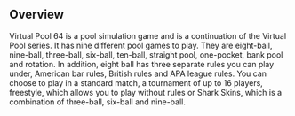 ## Overview

Virtual Pool 64 is a pool simulation game and is a continuation of the Virtual Pool series. It has nine different pool games to play. They are eight-ball, nine-ball, three-ball, six-ball, ten-ball, straight pool, one-pocket, bank pool and rotation. In addition, eight ball has three separate rules you can play under, American bar rules, British rules and APA league rules. You can choose to play in a standard match, a tournament of up to 16 players, freestyle, which allows you to play without rules or Shark Skins, which is a combination of three-ball, six-ball and nine-ball.